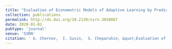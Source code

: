 ```yaml
---
title: "Evaluation of Econometric Models of Adaptive Learning by Predictive Measures"
collection: publications
permalink: http://dx.doi.org/10.2139/ssrn.3658087
date: 2020-01-01
pubtype: 'journal'
venue: 'SSRN'
citation: ' G. Chernov,  I. Susin,  S. Cheparuhin, &quot;Evaluation of Econometric Models of Adaptive Learning by Predictive Measures.&quot; Available at SSRN, 2020.'
---
```

<!-- Use [Google Scholar](https://scholar.google.com/scholar?q=Evaluation+of+Econometric+Models+of+Adaptive+Learning+by+Predictive+Measures){:target="_blank"} for full citation -->